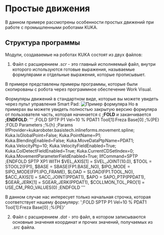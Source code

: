 # Простые движения

В данном примере рассмотрены особенности простых движений при работе с промышленными роботами KUKA.

## Cтруктура программы

Модули, создаваемые на роботах KUKA состоят из двух файлов:
1. Файл с расширением *.scr* - это главный исполняемый файл, внутри которого используются готовые выражения, называемые формулярами и отдельные выражения, которые прописывыет.

В примере представлены примеры программы, которые были скопированы с робота через программное обеспечение Work Visual.

Формуляры движений в стандартном виде, которые вы можете увидеть через пульт управления Smart Pad: 
![Пример формуляра](kuka_examples_SUAI/media/photos/formular.png "Пример формуляра для движения типа PTP")
Но в примерах вы можете увидеть полностью закрытую версию формуляра от пользователя часть, которая начинается с **;FOLD** и заканчивается **;ENDFOLD**:
'''
;FOLD SPTP P1 Vel=10 % PDAT1 Tool[1]:Freza Base[0] ;%{PE}
;FOLD Parameters ;%{h}
;Params IlfProvider=kukaroboter.basistech.inlineforms.movement.spline; Kuka.IsGlobalPoint=False; Kuka.PointName=P1; Kuka.BlendingEnabled=False; Kuka.MoveDataPtpName=PDAT1; Kuka.VelocityPtp=10; Kuka.VelocityFieldEnabled=True; Kuka.ColDetectFieldEnabled=True; Kuka.CurrentCDSetIndex=0; Kuka.MovementParameterFieldEnabled=True; IlfCommand=SPTP
;ENDFOLD
SPTP XP1 WITH $VEL_AXIS[1] = SVEL_JOINT(10.0), $TOOL = STOOL2(FP1), $BASE = SBASE(FP1.BASE_NO), $IPO_MODE = SIPO_MODE(FP1.IPO_FRAME), $LOAD = SLOAD(FP1.TOOL_NO), $ACC_AXIS[1] = SACC_JOINT(PPDAT1), $APO = SAPO_PTP(PPDAT1), $GEAR_JERK[1] = SGEAR_JERK(PPDAT1), $COLLMON_TOL_PRO[1] = USE_CM_PRO_VALUES(0)
;ENDFOLD
'''

В данном случае нас интересует только начальная строчка, которая соответствует нашему формуляру:
';FOLD SPTP P1 Vel=10 % PDAT1 Tool[1]:Freza Base[0] ;%{PE}'

2. Файл с расширением *.dat* - это файл, в котором записываются основные значения координат и прочих значений, получаемых из *.src* файла.